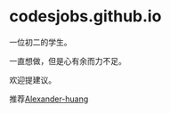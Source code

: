 # codesjobs.github.io

一位初二的学生。

一直想做，但是心有余而力不足。

欢迎提建议。

推荐[Alexander-huang](https://github.com/anexander-huang)